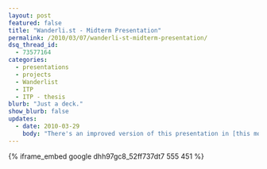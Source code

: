 ```yaml
---
layout: post
featured: false
title: "Wanderli.st - Midterm Presentation"
permalink: /2010/03/07/wanderli-st-midterm-presentation/
dsq_thread_id:
  - 73577164
categories:
  - presentations
  - projects
  - Wanderlist
  - ITP
  - ITP - thesis
blurb: "Just a deck."
show_blurb: false
updates:
  - date: 2010-03-29
    body: "There's an improved version of this presentation in [this more recent post](/2010/03/29/wanderli-st-pitch-presentation) ."
---
```

{% iframe_embed google dhh97gc8_52ff737dt7 555 451 %}
